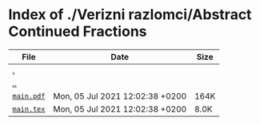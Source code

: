 # Index of ./Verizni razlomci/Abstract Continued Fractions

File | Date | Size
--- | --- | ---
[.](.) | |
[..](..) | |
[`main.pdf`](main.pdf) | Mon, 05 Jul 2021 12:02:38 +0200 | 164K
[`main.tex`](main.tex) | Mon, 05 Jul 2021 12:02:38 +0200 | 8.0K
